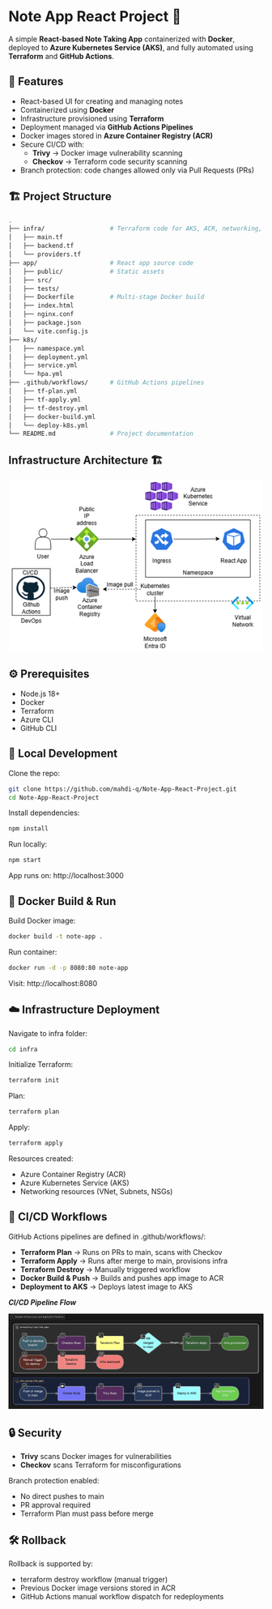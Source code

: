 # Note App React Project 🚀

A simple **React-based Note Taking App** containerized with **Docker**, deployed to **Azure Kubernetes Service (AKS)**, and fully automated using **Terraform** and **GitHub Actions**.

## 📌 Features
- React-based UI for creating and managing notes
- Containerized using **Docker**
- Infrastructure provisioned using **Terraform**
- Deployment managed via **GitHub Actions Pipelines**
- Docker images stored in **Azure Container Registry (ACR)**
- Secure CI/CD with:
  - **Trivy** → Docker image vulnerability scanning
  - **Checkov** → Terraform code security scanning
- Branch protection: code changes allowed only via Pull Requests (PRs)

## 🏗️ Project Structure
```bash
.
├── infra/                  # Terraform code for AKS, ACR, networking, etc.
│   ├── main.tf
│   ├── backend.tf
│   └── providers.tf
├── app/                    # React app source code
│   ├── public/             # Static assets
│   ├── src/
│   ├── tests/
│   ├── Dockerfile          # Multi-stage Docker build
│   ├── index.html
│   ├── nginx.conf
│   ├── package.json
│   └── vite.config.js
├── k8s/
│   ├── namespace.yml
│   ├── deployment.yml
│   ├── service.yml
│   └── hpa.yml                           
├── .github/workflows/      # GitHub Actions pipelines
│   ├── tf-plan.yml
│   ├── tf-apply.yml
│   ├── tf-destroy.yml
│   ├── docker-build.yml
│   └── deploy-k8s.yml
└── README.md               # Project documentation
```

## Infrastructure Architecture 🏗️

<p align="center">
  <img src="images/lab4.png" alt="Infrastructure Architecture" width="500">
</p>

## ⚙️ Prerequisites
- Node.js 18+
- Docker
- Terraform
- Azure CLI
- GitHub CLI

## 🚀 Local Development
Clone the repo:
```bash
git clone https://github.com/mahdi-q/Note-App-React-Project.git
cd Note-App-React-Project
```

Install dependencies:
```bash
npm install
```

Run locally:
```bash
npm start
```

App runs on: http://localhost:3000

## 🐳 Docker Build & Run
Build Docker image:
```bash
docker build -t note-app .
```

Run container:
```bash
docker run -d -p 8080:80 note-app
```
Visit: http://localhost:8080

## ☁️ Infrastructure Deployment

Navigate to infra folder:
```bash
cd infra
```

Initialize Terraform:
```bash
terraform init
```

Plan:
```bash
terraform plan
```

Apply:
```bash
terraform apply
```

Resources created:
- Azure Container Registry (ACR)
- Azure Kubernetes Service (AKS)
- Networking resources (VNet, Subnets, NSGs)

## 🔄 CI/CD Workflows
GitHub Actions pipelines are defined in .github/workflows/:
- **Terraform Plan** → Runs on PRs to main, scans with Checkov
- **Terraform Apply** → Runs after merge to main, provisions infra
- **Terraform Destroy** → Manually triggered workflow
- **Docker Build & Push** → Builds and pushes app image to ACR
- **Deployment to AKS** → Deploys latest image to AKS

***CI/CD Pipeline Flow***

![cicd pipeline flow](images/pipeline.png)

## 🔒 Security
- **Trivy** scans Docker images for vulnerabilities
- **Checkov** scans Terraform for misconfigurations

Branch protection enabled:
- No direct pushes to main
- PR approval required
- Terraform Plan must pass before merge

## 🛠️ Rollback
Rollback is supported by:
- terraform destroy workflow (manual trigger)
- Previous Docker image versions stored in ACR
- GitHub Actions manual workflow dispatch for redeployments
